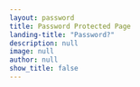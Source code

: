 ```yaml
---
layout: password
title: Password Protected Page
landing-title: "Password?"
description: null
image: null
author: null
show_title: false
---
```


